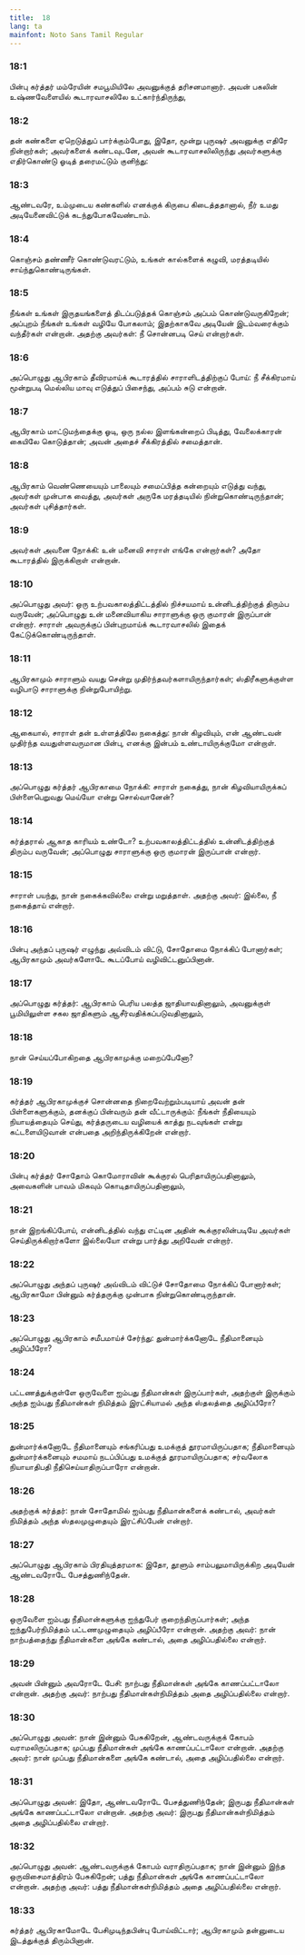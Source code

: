 ```yaml
---
title:  18
lang: ta
mainfont: Noto Sans Tamil Regular
---
```


###  18:1

பின்பு கர்த்தர் மம்ரேயின் சமபூமியிலே அவனுக்குத் தரிசனமானார். அவன் பகலின் உஷ்ணவேளையில் கூடாரவாசலிலே உட்கார்ந்திருந்து,

###  18:2

தன் கண்களை ஏறெடுத்துப் பார்க்கும்போது, இதோ, மூன்று புருஷர் அவனுக்கு எதிரே நின்றார்கள்; அவர்களைக் கண்டவுடனே, அவன் கூடாரவாசலிலிருந்து அவர்களுக்கு எதிர்கொண்டு ஓடித் தரைமட்டும் குனிந்து:

###  18:3

ஆண்டவரே, உம்முடைய கண்களில் எனக்குக் கிருபை கிடைத்ததானால், நீர் உமது அடியேனைவிட்டுக் கடந்துபோகவேண்டாம்.

###  18:4

கொஞ்சம் தண்ணீர் கொண்டுவரட்டும், உங்கள் கால்களைக் கழுவி, மரத்தடியில் சாய்ந்துகொண்டிருங்கள்.

###  18:5

நீங்கள் உங்கள் இருதயங்களைத் திடப்படுத்தக் கொஞ்சம் அப்பம் கொண்டுவருகிறேன்; அப்புறம் நீங்கள் உங்கள் வழியே போகலாம்; இதற்காகவே அடியேன் இடம்வரைக்கும் வந்தீர்கள் என்றான். அதற்கு அவர்கள்: நீ சொன்னபடி செய் என்றார்கள்.

###  18:6

அப்பொழுது ஆபிரகாம் தீவிரமாய்க் கூடாரத்தில் சாராளிடத்திற்குப் போய்: நீ சீக்கிரமாய் மூன்றுபடி மெல்லிய மாவு எடுத்துப் பிசைந்து, அப்பம் சுடு என்றான்.

###  18:7

ஆபிரகாம் மாட்டுமந்தைக்கு ஓடி, ஒரு நல்ல இளங்கன்றைப் பிடித்து, வேலைக்காரன் கையிலே கொடுத்தான்; அவன் அதைச் சீக்கிரத்தில் சமைத்தான்.

###  18:8

ஆபிரகாம் வெண்ணெயையும் பாலையும் சமைப்பித்த கன்றையும் எடுத்து வந்து, அவர்கள் முன்பாக வைத்து, அவர்கள் அருகே மரத்தடியில் நின்றுகொண்டிருந்தான்; அவர்கள் புசித்தார்கள்.

###  18:9

அவர்கள் அவனை நோக்கி: உன் மனைவி சாராள் எங்கே என்றார்கள்? அதோ கூடாரத்தில் இருக்கிறாள் என்றான்.

###  18:10

அப்பொழுது அவர்: ஒரு உற்பவகாலத்திட்டத்தில் நிச்சயமாய் உன்னிடத்திற்குத் திரும்ப வருவேன்; அப்பொழுது உன் மனைவியாகிய சாராளுக்கு ஒரு குமாரன் இருப்பான் என்றார். சாராள் அவருக்குப் பின்புறமாய்க் கூடாரவாசலில் இதைக் கேட்டுக்கொண்டிருந்தாள்.

###  18:11

ஆபிரகாமும் சாராளும் வயது சென்று முதிர்ந்தவர்களாயிருந்தார்கள்; ஸ்திரீகளுக்குள்ள வழிபாடு சாராளுக்கு நின்றுபோயிற்று.

###  18:12

ஆகையால், சாராள் தன் உள்ளத்திலே நகைத்து: நான் கிழவியும், என் ஆண்டவன் முதிர்ந்த வயதுள்ளவருமான பின்பு, எனக்கு இன்பம் உண்டாயிருக்குமோ என்றாள்.

###  18:13

அப்பொழுது கர்த்தர் ஆபிரகாமை நோக்கி: சாராள் நகைத்து, நான் கிழவியாயிருக்கப் பிள்ளைபெறுவது மெய்யோ என்று சொல்வானேன்?

###  18:14

கர்த்தரால் ஆகாத காரியம் உண்டோ? உற்பவகாலத்திட்டத்தில் உன்னிடத்திற்குத் திரும்ப வருவேன்; அப்பொழுது சாராளுக்கு ஒரு குமாரன் இருப்பான் என்றார்.

###  18:15

சாராள் பயந்து, நான் நகைக்கவில்லை என்று மறுத்தாள். அதற்கு அவர்: இல்லை, நீ நகைத்தாய் என்றார்.

###  18:16

பின்பு அந்தப் புருஷர் எழுந்து அவ்விடம் விட்டு, சோதோமை நோக்கிப் போனார்கள்; ஆபிரகாமும் அவர்களோடே கூடப்போய் வழிவிட்டனுப்பினான்.

###  18:17

அப்பொழுது கர்த்தர்: ஆபிரகாம் பெரிய பலத்த ஜாதியாவதினாலும், அவனுக்குள் பூமியிலுள்ள சகல ஜாதிகளும் ஆசீர்வதிக்கப்படுவதினாலும்,

###  18:18

நான் செய்யப்போகிறதை ஆபிரகாமுக்கு மறைப்பேனோ?

###  18:19

கர்த்தர் ஆபிரகாமுக்குச் சொன்னதை நிறைவேற்றும்படியாய் அவன் தன் பிள்ளைகளுக்கும், தனக்குப் பின்வரும் தன் வீட்டாருக்கும்: நீங்கள் நீதியையும் நியாயத்தையும் செய்து, கர்த்தருடைய வழியைக் காத்து நடவுங்கள் என்று கட்டளையிடுவான் என்பதை அறிந்திருக்கிறேன் என்றார்.

###  18:20

பின்பு கர்த்தர் சோதோம் கொமோராவின் கூக்குரல் பெரிதாயிருப்பதினாலும், அவைகளின் பாவம் மிகவும் கொடிதாயிருப்பதினாலும்,

###  18:21

நான் இறங்கிப்போய், என்னிடத்தில் வந்து எட்டின அதின் கூக்குரலின்படியே அவர்கள் செய்திருக்கிறார்களோ இல்லையோ என்று பார்த்து அறிவேன் என்றார்.

###  18:22

அப்பொழுது அந்தப் புருஷர் அவ்விடம் விட்டுச் சோதோமை நோக்கிப் போனார்கள்; ஆபிரகாமோ பின்னும் கர்த்தருக்கு முன்பாக நின்றுகொண்டிருந்தான்.

###  18:23

அப்பொழுது ஆபிரகாம் சமீபமாய்ச் சேர்ந்து: துன்மார்க்கனோடே நீதிமானையும் அழிப்பீரோ?

###  18:24

பட்டணத்துக்குள்ளே ஒருவேளை ஐம்பது நீதிமான்கள் இருப்பார்கள், அதற்குள் இருக்கும் அந்த ஐம்பது நீதிமான்கள் நிமித்தம் இரட்சியாமல் அந்த ஸ்தலத்தை அழிப்பீரோ?

###  18:25

துன்மார்க்கனோடே நீதிமானையும் சங்கரிப்பது உமக்குத் தூரமாயிருப்பதாக; நீதிமானையும் துன்மார்க்கனையும் சமமாய் நடப்பிப்பது உமக்குத் தூரமாயிருப்பதாக; சர்வலோக நியாயாதிபதி நீதிசெய்யாதிருப்பாரோ என்றான்.

###  18:26

அதற்குக் கர்த்தர்: நான் சோதோமில் ஐம்பது நீதிமான்களைக் கண்டால், அவர்கள் நிமித்தம் அந்த ஸ்தலமுழுதையும் இரட்சிப்பேன் என்றார்.

###  18:27

அப்பொழுது ஆபிரகாம் பிரதியுத்தரமாக: இதோ, தூளும் சாம்பலுமாயிருக்கிற அடியேன் ஆண்டவரோடே பேசத்துணிந்தேன்.

###  18:28

ஒருவேளை ஐம்பது நீதிமான்களுக்கு ஐந்துபேர் குறைந்திருப்பார்கள்; அந்த ஐந்துபேர்நிமித்தம் பட்டணமுழுதையும் அழிப்பீரோ என்றான். அதற்கு அவர்: நான் நாற்பத்தைந்து நீதிமான்களை அங்கே கண்டால், அதை அழிப்பதில்லை என்றார்.

###  18:29

அவன் பின்னும் அவரோடே பேசி: நாற்பது நீதிமான்கள் அங்கே காணப்பட்டாலோ என்றான். அதற்கு அவர்: நாற்பது நீதிமான்கள்நிமித்தம் அதை அழிப்பதில்லை என்றார்.

###  18:30

அப்பொழுது அவன்: நான் இன்னும் பேசுகிறேன், ஆண்டவருக்குக் கோபம் வராமலிருப்பதாக; முப்பது நீதிமான்கள் அங்கே காணப்பட்டாலோ என்றான். அதற்கு அவர்: நான் முப்பது நீதிமான்களை அங்கே கண்டால், அதை அழிப்பதில்லை என்றார்.

###  18:31

அப்பொழுது அவன்: இதோ, ஆண்டவரோடே பேசத்துணிந்தேன்; இருபது நீதிமான்கள் அங்கே காணப்பட்டாலோ என்றான். அதற்கு அவர்: இருபது நீதிமான்கள்நிமித்தம் அதை அழிப்பதில்லை என்றார்.

###  18:32

அப்பொழுது அவன்: ஆண்டவருக்குக் கோபம் வராதிருப்பதாக; நான் இன்னும் இந்த ஒருவிசைமாத்திரம் பேசுகிறேன்; பத்து நீதிமான்கள் அங்கே காணப்பட்டாலோ என்றான். அதற்கு அவர்: பத்து நீதிமான்கள்நிமித்தம் அதை அழிப்பதில்லை என்றார்.

###  18:33

கர்த்தர் ஆபிரகாமோடே பேசிமுடிந்தபின்பு போய்விட்டார்; ஆபிரகாமும் தன்னுடைய இடத்துக்குத் திரும்பினான்.

